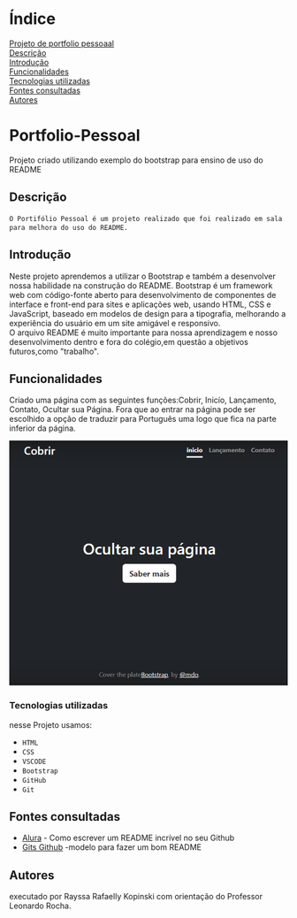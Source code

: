 # Índice 

[Projeto de portfolio pessoaal](#portfolio-pessoal)  
[Descrição](#descri%C3%A7%C3%A3o)  
[Introdução](#introdu%C3%A7%C3%A3o)  
[Funcionalidades](#funcionalidades)  
[Tecnologias utilizadas](#tecnologias-utilizadas)  
[Fontes consultadas](#fontes-consultadas)  
[Autores](#autores)  

# Portfolio-Pessoal
Projeto criado utilizando exemplo do bootstrap para ensino de uso do README 

## Descrição
    O Portifólio Pessoal é um projeto realizado que foi realizado em sala para melhora do uso do README.
## Introdução
Neste projeto aprendemos a utilizar o Bootstrap e também a desenvolver nossa habilidade na construção do README.
 Bootstrap é um framework web com código-fonte aberto para desenvolvimento de componentes de interface e front-end para sites e aplicações web, usando HTML, CSS e JavaScript, baseado em modelos de design para a tipografia, melhorando a experiência do usuário em um site amigável e responsivo.  
O arquivo README é muito importante para nossa aprendizagem e nosso desenvolvimento dentro e fora do colégio,em questão a objetivos futuros,como "trabalho".
## Funcionalidades
Criado uma página com as seguintes funções:Cobrir, Inicío, Lançamento, Contato, Ocultar sua Página.
Fora que ao entrar na página pode ser escolhido a opção de traduzir para Português uma logo que fica na parte 
inferior da página.  

![Capa do projeto](img/capa.png)

### Tecnologias utilizadas 
nesse Projeto usamos:
* ``HTML``
* ``CSS``
* ``VSCODE``
* ``Bootstrap``
* ``GitHub``
* ``Git``

## Fontes consultadas
* [Alura](https://www.alura.com.br/artigos/escrever-bom-readme) - Como escrever um README incrível no seu Github
 * [Gits Github](https://gist.github.com/lohhans/f8da0b147550df3f96914d3797e9fb89) -modelo para fazer um bom README

## Autores
executado por Rayssa Rafaelly Kopinski com orientação do Professor Leonardo Rocha.
